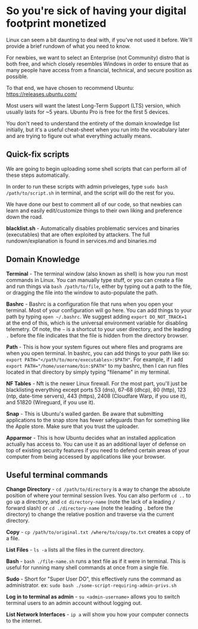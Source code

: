 # So you're sick of having your digital footprint monetized

Linux can seem a bit daunting to deal with, if you've not used it before. We'll provide a brief rundown of what you need to know.

For newbies, we want to select an Enterprise (not Community) distro that is both free, and which closely resembles Windows in order to ensure that as many people have access from a financial, technical, and secure position as possible.

To that end, we have chosen to recommend Ubuntu: https://releases.ubuntu.com/

Most users will want the latest Long-Term Support (LTS) version, which usually lasts for ~5 years. Ubuntu Pro is free for the first 5 devices.

You don't need to understand the entirety of the domain knowledge list initially, but it's a useful cheat-sheet when you run into the vocabulary later and are trying to figure out what everything actually means.

## Quick-fix scripts

We are going to begin uploading some shell scripts that can perform all of these steps automatically.

In order to run these scripts with admin priveleges, type `sudo bash /path/to/script.sh` in terminal, and the script will do the rest for you.

We have done our best to comment all of our code, so that newbies can learn and easily edit/customize things to their own liking and preference down the road.

**blacklist.sh** - Automatically disables problematic services and binaries (executables) that are often exploited by attackers. The full rundown/explanation is found in services.md and binaries.md

## Domain Knowledge

**Terminal** - The terminal window (also known as shell) is how you run most commands in Linux. You can manually type stuff, or you can create a file and run things via `bash /path/to/file`, either by typing out a path to the file, or dragging the file into the window to auto-populate the path.

**Bashrc** - Bashrc is a configuration file that runs when you open your terminal. Most of your configuration will go here. You can add things to your path by typing `open ~/.bashrc`. We suggest adding `export DO_NOT_TRACK=1` at the end of this, which is the universal environment variable for disabling telemetry. Of note, the `~` is a shortcut to your user directory, and the leading `.` before the file indicates that the file is hidden from the directory browser.

**Path** - This is how your system figures out where files and programs are when you open terminal. In bashrc, you can add things to your path like so: `export PATH="</path/to/more/executables>:$PATH"`. For example, if I add `export PATH="/home/username/bin:$PATH"` to my bashrc, then I can run files located in that directory by simply typing "filename" in my terminal.

**NF Tables** - Nft is the newer Linux firewall. For the most part, you'll just be blacklisting everything except ports 53 (dns), 67-68 (dhcp), 80 (http), 123 (ntp, date-time servers), 443 (https), 2408 (Cloudfare Warp, if you use it), and 51820 (Wireguard, if you use it).

**Snap** - This is Ubuntu's walled garden. Be aware that submitting applications to the snap store has fewer safeguards than for something like the Apple store. Make sure that you trust the uploader.

**Apparmor** - This is how Ubuntu decides what an installed application actually has access to. You can use it as an additional layer of defense on top of existing security features if you need to defend certain areas of your computer from being accessed by applications like your browser.

## Useful terminal commands

**Change Directory** - `cd /path/to/directory` is a way to change the absolute position of where your terminal session lives. You can also perform `cd ..` to go up a directory, and `cd directory-name` (note the lack of a leading `/` forward slash) or `cd ./directory-name` (note the leading `.` before the directory) to change the relative position and traverse via the current directory.

**Copy** - `cp /path/to/original.txt /where/to/copy/to.txt` creates a copy of a file.

**List Files** - `ls -a` lists all the files in the current directory.

**Bash** - `bash ./file-name.sh` runs a text file as if it were in terminal. This is useful for running many shell commands at once from a single file.

**Sudo** - Short for "Super User DO", this effectively runs the command as administrator. ex: `sudo bash ./some-script-requiring-admin-privs.sh`

**Log in to terminal as admin** - `su <admin-username>` allows you to switch terminal users to an admin account without logging out.

**List Network Interfaces** - `ip a` will show you how your computer connects to the internet.
